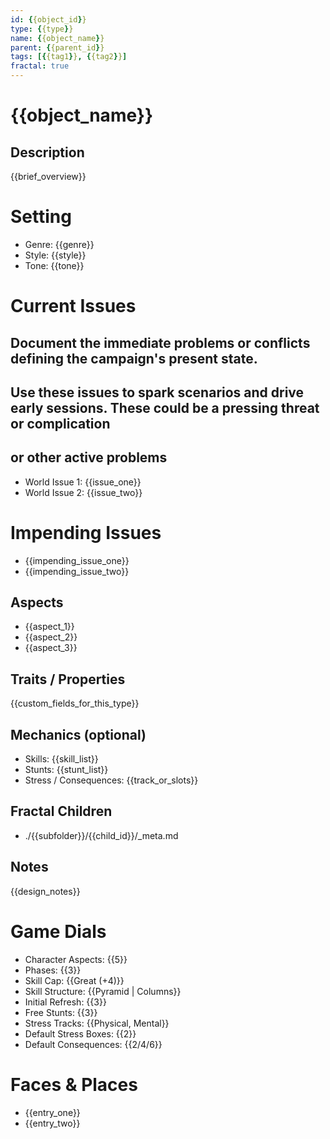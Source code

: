```yaml
---
id: {{object_id}}
type: {{type}}
name: {{object_name}}
parent: {{parent_id}}
tags: [{{tag1}}, {{tag2}}]
fractal: true
---
```


# {{object_name}}

## Description
{{brief_overview}}

# Setting
- Genre: {{genre}}
- Style: {{style}}
- Tone: {{tone}}

# Current Issues

## Document the immediate problems or conflicts defining the campaign's present state.
## Use these issues to spark scenarios and drive early sessions. These could be a pressing threat or complication
## or other active problems

- World Issue 1: {{issue_one}}
- World Issue 2: {{issue_two}}


# Impending Issues

<!--
Record looming threats that have not yet come to a head.
Use them to foreshadow long-term challenges and future story arcs.
-->

- {{impending_issue_one}} <!-- approaching danger or escalation -->
- {{impending_issue_two}} <!-- seeds for upcoming plotlines -->


## Aspects
- {{aspect_1}}
- {{aspect_2}}
- {{aspect_3}}

## Traits / Properties
{{custom_fields_for_this_type}}

## Mechanics (optional)
- Skills: {{skill_list}}
- Stunts: {{stunt_list}}
- Stress / Consequences: {{track_or_slots}}

## Fractal Children
- ./{{subfolder}}/{{child_id}}/_meta.md

## Notes
{{design_notes}}

# Game Dials
<!--
[explain in detail here what these settings are for]
-->

- Character Aspects: {{5}}      		<!-- number of aspects per character -->
- Phases: {{3}}                 		<!-- creation phases -->
- Skill Cap: {{Great (+4)}}     		<!-- maximum starting skill rating -->
- Skill Structure: {{Pyramid | Columns}} 	<!-- skill pyramid or columns -->
- Initial Refresh: {{3}} 			<!-- starting fate points -->
- Free Stunts: {{3}} 				<!-- stunts allowed before paying refresh -->
- Stress Tracks: {{Physical, Mental}} 		<!-- default stress tracks -->
- Default Stress Boxes: {{2}} 			<!-- base stress boxes per track -->
- Default Consequences: {{2/4/6}} 		<!-- severity values for consequences -->

# Faces & Places

<!--
Roster of important NPCs and noteworthy locations.
Link each entry to the relevant `_meta.md` file within `/worlds`.
-->

- {{entry_one}} <!-- character or location slug -->
- {{entry_two}} <!-- another notable face or place -->
